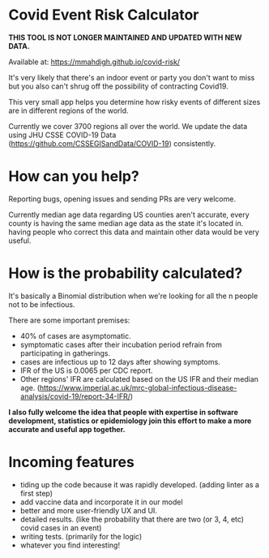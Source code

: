 # Covid Event Risk Calculator

<b> THIS TOOL IS NOT LONGER MAINTAINED AND UPDATED WITH NEW DATA. </b>

Available at: https://mmahdigh.github.io/covid-risk/

It's very likely that there's an indoor event or party you don't want to miss 
but you also can't shrug off the possibility of contracting Covid19.

This very small app helps you determine how risky events of different sizes 
are in different regions of the world.

Currently we cover 3700 regions all over the world. We update the data using
JHU CSSE COVID-19 Data (https://github.com/CSSEGISandData/COVID-19) consistently.


# How can you help?

Reporting bugs, opening issues and sending PRs are very welcome.

Currently median age data regarding US counties aren't accurate, every 
county is having the same median age data as the state it's located in.
having people who correct this data and maintain other data would be 
very useful.

# How is the probability calculated?

It's basically a Binomial distribution when we're looking for all the n people not to be infectious.

There are some important premises:
- 40% of cases are asymptomatic.
- symptomatic cases after their incubation period refrain from participating in gatherings.
- cases are infectious up to 12 days after showing symptoms.
- IFR of the US is 0.0065 per CDC report.
- Other regions' IFR are calculated based on the US IFR and their median age. (https://www.imperial.ac.uk/mrc-global-infectious-disease-analysis/covid-19/report-34-IFR/) 

<b> I also fully welcome the idea that people with expertise in software development, statistics or epidemiology join this effort to make a more accurate and useful app together. </b>

# Incoming features

- tiding up the code because it was rapidly developed. (adding linter as a first step)
- add vaccine data and incorporate it in our model 
- better and more user-friendly UX and UI.
- detailed results. (like the probability that there are two (or 3, 4, etc) covid cases in an event)
- writing tests. (primarily for the logic)
- whatever you find interesting!
